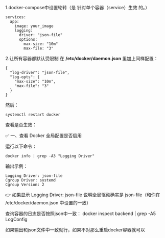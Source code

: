 1.docker-compose中设置轮转（是 针对单个容器（service）生效 的。）

    services:
      app:
        image: your_image
        logging:
          driver: "json-file"
          options:
            max-size: "10m"
            max-file: "3"

2.让所有容器都默认受限制
在 **/etc/docker/daemon.json** 里加上同样配置：

    {
      "log-driver": "json-file",
      "log-opts": {
        "max-size": "10m",
        "max-file": "3"
      }
    }

然后：

    systemctl restart docker

查看是否生效：

✅ 一、查看 Docker 全局配置是否启用

运行以下命令：

    docker info | grep -A3 "Logging Driver"

输出示例：

    Logging Driver: json-file
    Cgroup Driver: systemd
    Cgroup Version: 2

👉 如果显示 Logging Driver: json-file
说明全局驱动确实是 json-file（和你在 /etc/docker/daemon.json 中设置的一致）


查询容器的日志是否按照json中一致：
docker inspect backend | grep -A5 LogConfig

如果输出和json文件中一致就行，如果不对那么重启docker容器就可以

<!--stackedit_data:
eyJoaXN0b3J5IjpbMzY5MzkwOTg3XX0=
-->